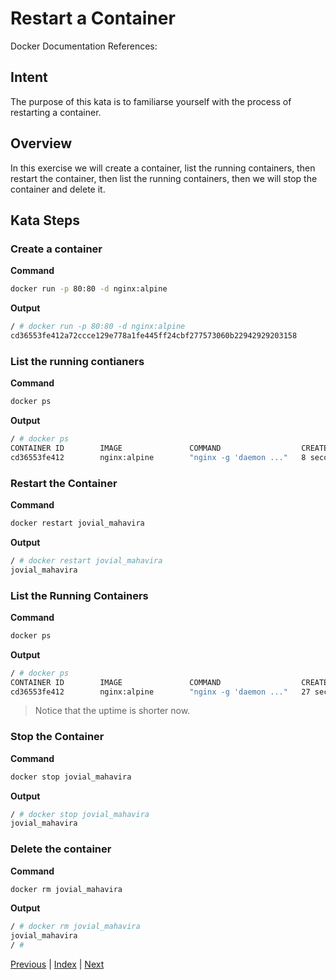 # Restart a Container

Docker Documentation References:

[]()

## Intent

The purpose of this kata is to familiarse yourself with the process of restarting a container. 

## Overview

In this exercise we will create a container, list the running containers, then restart the container, then list the running containers, then we will stop the container and delete it.

## Kata Steps

### Create a container

**Command**

```bash
docker run -p 80:80 -d nginx:alpine
```

**Output**

```bash
/ # docker run -p 80:80 -d nginx:alpine
cd36553fe412a72ccce129e778a1fe445ff24cbf277573060b22942929203158
```

### List the running contianers

**Command**

```bash
docker ps
```

**Output**

```bash
/ # docker ps
CONTAINER ID        IMAGE               COMMAND                  CREATED             STATUS              PORTS                NAMES
cd36553fe412        nginx:alpine        "nginx -g 'daemon ..."   8 seconds ago       Up 7 seconds        0.0.0.0:80->80/tcp   jovial_mahavira
```

### Restart the Container

**Command**

```bash
docker restart jovial_mahavira
```

**Output**

```bash
/ # docker restart jovial_mahavira
jovial_mahavira
```

### List the Running Containers

**Command**

```bash
docker ps
```

**Output**

```bash
/ # docker ps
CONTAINER ID        IMAGE               COMMAND                  CREATED             STATUS              PORTS                NAMES
cd36553fe412        nginx:alpine        "nginx -g 'daemon ..."   27 seconds ago      Up 5 seconds        0.0.0.0:80->80/tcp   jovial_mahavira
```

> Notice that the uptime is shorter now.

### Stop the Container

**Command**

```bash
docker stop jovial_mahavira
```

**Output**

```bash
/ # docker stop jovial_mahavira
jovial_mahavira
```

### Delete the container

**Command**

```bash
docker rm jovial_mahavira
```

**Output**

```bash
/ # docker rm jovial_mahavira
jovial_mahavira
/ #
```

[Previous](30_rename_container.md) | [Index](README.md) | [Next](32_attach_container.md)
